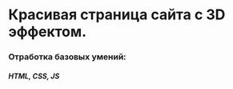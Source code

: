 # Красивая страница сайта с 3D эффектом.

<h3> Отработка базовых умений: </h3>


<h5> HTML, CSS, JS</h5>
